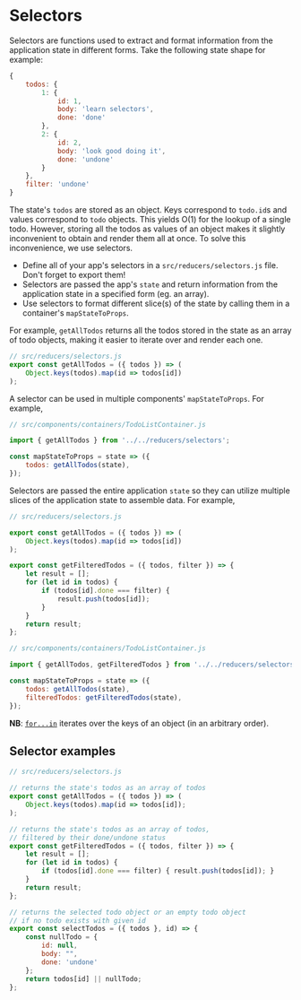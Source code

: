 # Selectors

Selectors are functions used to extract and format information from the
application state in different forms. Take the following state shape for
example:

```js
{
	todos: {
		1: {
			id: 1,
			body: 'learn selectors',
			done: 'done'
		},
		2: {
			id: 2,
			body: 'look good doing it',
			done: 'undone'
		}
	},
	filter: 'undone'
}
```

The state's `todos` are stored as an object. Keys correspond to `todo.id`s and
values correspond to `todo` objects. This yields O(1) for the lookup of a single
todo. However, storing all the todos as values of an object makes it slightly
inconvenient to obtain and render them all at once. To solve this inconvenience,
we use selectors.

* Define all of your app's selectors in a `src/reducers/selectors.js` file. Don't forget to export them!
* Selectors are passed the app's `state` and return information from the application state in a specified form (eg. an array).
* Use selectors to format different slice(s) of the state by calling them in a container's `mapStateToProps`.

For example, `getAllTodos` returns all the todos stored in the state as an array
of todo objects, making it easier to iterate over and render each one.

```js
// src/reducers/selectors.js
export const getAllTodos = ({ todos }) => (
	Object.keys(todos).map(id => todos[id])
);
```

A selector can be used in multiple components' `mapStateToProps`. For example,

```js
// src/components/containers/TodoListContainer.js

import { getAllTodos } from '../../reducers/selectors';

const mapStateToProps = state => ({
	todos: getAllTodos(state),
});
```

Selectors are passed the entire application `state` so they can utilize
multiple slices of the application state to assemble data. For example,

```js
// src/reducers/selectors.js

export const getAllTodos = ({ todos }) => (
	Object.keys(todos).map(id => todos[id])
);

export const getFilteredTodos = ({ todos, filter }) => {
	let result = [];
	for (let id in todos) {
		if (todos[id].done === filter) {
			result.push(todos[id]);
		}
	}
	return result;
};
```

```js
// src/components/containers/TodoListContainer.js

import { getAllTodos, getFilteredTodos } from '../../reducers/selectors';

const mapStateToProps = state => ({
	todos: getAllTodos(state),
	filteredTodos: getFilteredTodos(state),
});
```

**NB**: [`for...in`][for-in] iterates over the keys of an object (in an arbitrary order).

## Selector examples

```js
// src/reducers/selectors.js

// returns the state's todos as an array of todos
export const getAllTodos = ({ todos }) => (
	Object.keys(todos).map(id => todos[id]);
);

// returns the state's todos as an array of todos,
// filtered by their done/undone status
export const getFilteredTodos = ({ todos, filter }) => {
	let result = [];
	for (let id in todos) {
		if (todos[id].done === filter) { result.push(todos[id]); }
	}
	return result;
};

// returns the selected todo object or an empty todo object
// if no todo exists with given id
export const selectTodos = ({ todos }, id) => {
	const nullTodo = {
		id: null,
		body: "",
		done: 'undone'
	};
	return todos[id] || nullTodo;
};
```

[for-in]: https://developer.mozilla.org/en-US/docs/Web/JavaScript/Reference/Statements/for...in
